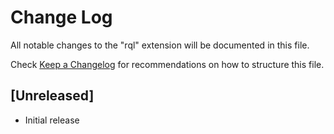 # Change Log

All notable changes to the "rql" extension will be documented in this file.

Check [Keep a Changelog](http://keepachangelog.com/) for recommendations on how to structure this file.

## [Unreleased]

- Initial release